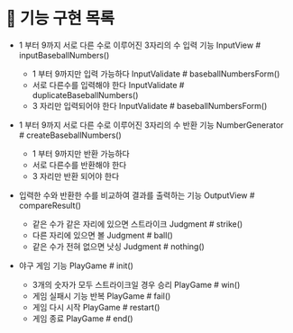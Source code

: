 # 🚀 기능 구현 목록

- 1 부터 9까지 서로 다른 수로 이루어진 3자리의 수 입력 기능 InputView # inputBaseballNumbers()
  - 1 부터 9까지만 입력 가능하다 InputValidate # baseballNumbersForm()
  - 서로 다른수를 입력해야 한다 InputValidate # duplicateBaseballNumbers()
  - 3 자리만 입력되어야 한다 InputValidate # baseballNumbersForm()
- 1 부터 9까지 서로 다른 수로 이루어진 3자리의 수 반환 기능 NumberGenerator # createBaseballNumbers()
  - 1 부터 9까지만 반환 가능하다 
  - 서로 다른수를 반환해야 한다 
  - 3 자리만 반환 되어야 한다 
- 입력한 수와 반환한 수를 비교하여 결과를 출력하는 기능 OutputView # compareResult()
  - 같은 수가 같은 자리에 있으면 스트라이크 Judgment # strike()
  - 다른 자리에 있으면 볼 Judgment # ball()
  - 같은 수가 전혀 없으면 낫싱 Judgment # nothing()

- 야구 게임 기능 PlayGame # init()
  - 3개의 숫자가 모두 스트라이크일 경우 승리 PlayGame # win()
  - 게임 실패시 기능 반복 PlayGame # fail()
  - 게임 다시 시작 PlayGame # restart()
  - 게임 종료 PlayGame # end()
